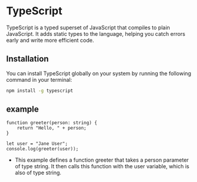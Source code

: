 # TypeScript

TypeScript is a typed superset of JavaScript that compiles to plain JavaScript. It adds static types to the language, helping you catch errors early and write more efficient code.

## Installation

You can install TypeScript globally on your system by running the following command in your terminal:

```bash
npm install -g typescript
```
## example
``` example
function greeter(person: string) {
    return "Hello, " + person;
}

let user = "Jane User";
console.log(greeter(user));
```
- This example defines a function greeter that takes a person parameter of type string. It then calls this function with the user variable, which is also of type string.